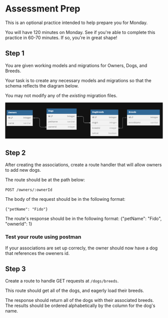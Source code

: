 # Assessment Prep

This is an optional practice intended to help prepare you for Monday.

You will have 120 minutes on Monday.  See if you're able to complete this practice in 60-70 minutes. If so, you're in great shape!

## Step 1
You are given working models and migrations for Owners, Dogs, and Breeds.

Your task is to create any necessary models and migrations so that the schema reflects the diagram below.

You may not modify any of the _existing_ migration files.

![alt text](image.png)

## Step 2

After creating the associations, create a route handler that will allow owners to add new dogs.

The route should be at the path below:

`POST /owners/:ownerId`

The body of the request should be in the following format:

`{"petName": "Fido"}`


The route's response should be in the following format:
{"petName": "Fido", "ownerId": 1}


### Test your route using postman

If your associations are set up correcly, the owner should now have a dog that references the oweners id.


## Step 3

Create a route to handle GET requests at `/dogs/breeds`.

This route should get all of the dogs, and eagerly load their breeds.

The response should return all of the dogs with their associated breeds.  The results should be ordered alphabetically by the column for the dog's name.
